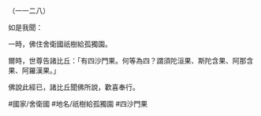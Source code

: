 （一一二八）

如是我聞：

一時，佛住舍衛國祇樹給孤獨園。

爾時，世尊告諸比丘：「有四沙門果。何等為四？謂須陀洹果、斯陀含果、阿那含果、阿羅漢果。」

佛說此經已，諸比丘聞佛所說，歡喜奉行。

#國家/舍衛國
#地名/祇樹給孤獨園
#四沙門果
